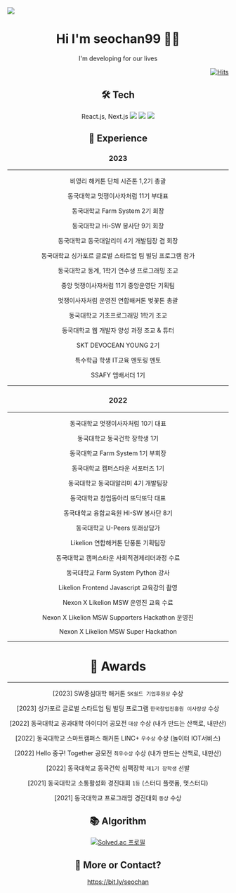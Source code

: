 
<div><img src="https://capsule-render.vercel.app/api?type=waving&color=0:99cc99,100:009630&height=200&section=header&text=seochan99&fontSize=90" /></div>

<div align="center">
<h1 style="text-align:center"> Hi I'm seochan99 🙋‍♂️</h1>I'm developing for our lives 




<!-- ## Front-end Stack 
<img src="https://img.shields.io/badge/HTML-E34F26?style=flat-square&logo=HTML5&logoColor=white"/>
  
## Back-end Stack 
<img src="https://img.shields.io/badge/Python-3766AB?style=flat-square&logo=Python&logoColor=white"/></a> -->

<div align="right">
  
[![Hits](https://hits.seeyoufarm.com/api/count/incr/badge.svg?url=https%3A%2F%2Fgithub.com%2Fseochan99&count_bg=%2394A09D&title_bg=%23555555&icon=&icon_color=%23E7E7E7&title=hits&edge_flat=false)](https://hits.seeyoufarm.com)
  
  </div>

## 🛠️ Tech
React.js, Next.js
<img src="https://img.shields.io/badge/Flutter-02569B?style=for-the-badge&logo=flutter&logoColor=white"/>
<img src="https://img.shields.io/badge/Swift-FA7343?style=for-the-badge&logo=swift&logoColor=white" />
<img src="https://img.shields.io/badge/Django-092E20?style=for-the-badge&logo=django&logoColor=white"/>

## 🌿 Experience
### 2023

---

비영리 해커톤 단체 시즌톤 1,2기 총괄

동국대학교 멋쟁이사자처럼 11기 부대표

동국대학교 Farm System 2기 회장 

동국대학교 Hi-SW 봉사단 9기 회장

동국대학교 동국대알리미 4기 개발팀장 겸 회장

동국대학교 싱가포르 글로벌 스타트업 팀 빌딩 프로그램 참가

동국대학교 동계, 1학기 연수생 프로그래밍 조교

중앙 멋쟁이사자처럼 11기 중앙운영단 기획팀 

멋쟁이사자처럼 운영진 연합해커톤 벚꽃톤 총괄

동국대학교 기초프로그래밍 1학기 조교

동국대학교 웹 개발자 양성 과정 조교 & 튜터

SKT DEVOCEAN YOUNG 2기

특수학급 학생 IT교육 멘토링 멘토 

SSAFY 앰배서더 1기 

---

### 2022

---

동국대학교 멋쟁이사자처럼 10기 대표 

동국대학교 동국건학 장학생 1기 

동국대학교 Farm System 1기 부회장 

동국대학교 캠퍼스타운 서포터즈 1기 

동국대학교 동국대알리미 4기 개발팀장

동국대학교 창업동아리 또닥또닥 대표 

동국대학교 융합교육원 HI-SW 봉사단 8기

동국대학교 U-Peers 또래상담가

Likelion 연합해커톤 단풍톤 기획팀장 

동국대학교 캠퍼스타운 사회적경제리더과정 수료 

동국대학교 Farm System Python 강사 

Likelion Frontend Javascript 교육강의 촬영  

Nexon X Likelion MSW 운영진 교육 수료 

Nexon X Likelion MSW Supporters Hackathon 운영진

Nexon X Likelion MSW Super Hackathon

---

# 🏅 Awards

---

[2023] SW중심대학 해커톤 `SK쉴드 기업후원상` 수상

[2023] 싱가포르 글로벌 스타트업 팀 빌딩 프로그램 `한국창업진흥원 이사장상` 수상

[2022] 동국대학교 공과대학 아이디어 공모전 `대상` 수상 (내가 만드는 산책로, 내만산) 

[2022] 동국대학교 스마트캠퍼스 해커톤 LINC+ `우수상` 수상 (놀이터 IOT서비스)

[2022]  Hello 중구! Together 공모전 `최우수상` 수상 (내가 만드는 산책로, 내만산)

[2022] 동국대학교 동국건학 심팩장학 `제1기 장학생` 선발 

[2021] 동국대학교 소통활성화 경진대회 `1등` (스터디 플랫폼, 멋스터디)

[2021] 동국대학교 프로그래밍 경진대회 `동상` 수상


## 📚 Algorithm   
[![Solved.ac
프로필](http://mazassumnida.wtf/api/v2/generate_badge?boj=gmlcks0513)](https://solved.ac/gmlcks0513)  

## 👋 More or Contact?
https://bit.ly/seochan

</div>
